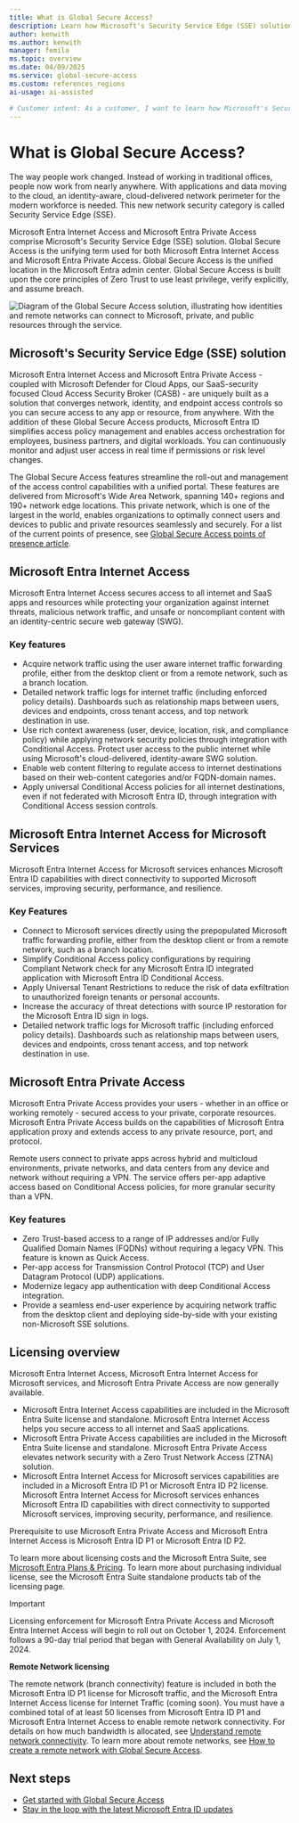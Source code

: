 ```yaml
---
title: What is Global Secure Access?
description: Learn how Microsoft's Security Service Edge (SSE) solution, Global Secure Access, provides network access control and visibility to users and devices inside and outside a traditional office.
author: kenwith
ms.author: kenwith
manager: femila
ms.topic: overview
ms.date: 04/09/2025
ms.service: global-secure-access
ms.custom: references_regions
ai-usage: ai-assisted

# Customer intent: As a customer, I want to learn how Microsoft's Security Service Edge (SSE) solution, Global Secure Access, provides network access control and visibility to users and devices inside and outside a traditional office.
---
```


# What is Global Secure Access?

The way people work changed. Instead of working in traditional offices, people now work from nearly anywhere. With applications and data moving to the cloud, an identity-aware, cloud-delivered network perimeter for the modern workforce is needed. This new network security category is called Security Service Edge (SSE).

Microsoft Entra Internet Access and Microsoft Entra Private Access comprise Microsoft's Security Service Edge (SSE) solution. Global Secure Access is the unifying term used for both Microsoft Entra Internet Access and Microsoft Entra Private Access. Global Secure Access is the unified location in the Microsoft Entra admin center. Global Secure Access is built upon the core principles of Zero Trust to use least privilege, verify explicitly, and assume breach.

![Diagram of the Global Secure Access solution, illustrating how identities and remote networks can connect to Microsoft, private, and public resources through the service.](media/overview-what-is-global-secure-access/global-secure-access-diagram.png)

## Microsoft's Security Service Edge (SSE) solution

Microsoft Entra Internet Access and Microsoft Entra Private Access - coupled with Microsoft Defender for Cloud Apps, our SaaS-security focused Cloud Access Security Broker (CASB) - are uniquely built as a solution that converges network, identity, and endpoint access controls so you can secure access to any app or resource, from anywhere. With the addition of these Global Secure Access products, Microsoft Entra ID simplifies access policy management and enables access orchestration for employees, business partners, and digital workloads. You can continuously monitor and adjust user access in real time if permissions or risk level changes.

The Global Secure Access features streamline the roll-out and management of the access control capabilities with a unified portal. These features are delivered from Microsoft's Wide Area Network, spanning 140+ regions and 190+ network edge locations. This private network, which is one of the largest in the world, enables organizations to optimally connect users and devices to public and private resources seamlessly and securely. For a list of the current points of presence, see [Global Secure Access points of presence article](reference-points-of-presence.md).

## Microsoft Entra Internet Access

Microsoft Entra Internet Access secures access to all internet and SaaS apps and resources while protecting your organization against internet threats, malicious network traffic, and unsafe or noncompliant content with an identity-centric secure web gateway (SWG).

### Key features

- Acquire network traffic using the user aware internet traffic forwarding profile, either from the desktop client or from a remote network, such as a branch location. 
- Detailed network traffic logs for internet traffic (including enforced policy details). Dashboards such as relationship maps between users, devices and endpoints, cross tenant access, and top network destination in use.
- Use rich context awareness (user, device, location, risk, and compliance policy) while applying network security policies through integration with Conditional Access. Protect user access to the public internet while using Microsoft's cloud-delivered, identity-aware SWG solution.
- Enable web content filtering to regulate access to internet destinations based on their web-content categories and/or FQDN-domain names.
- Apply universal Conditional Access policies for all internet destinations, even if not federated with Microsoft Entra ID, through integration with Conditional Access session controls.

## Microsoft Entra Internet Access for Microsoft Services
Microsoft Entra Internet Access for Microsoft services enhances Microsoft Entra ID capabilities with direct connectivity to supported Microsoft services, improving security, performance, and resilience.

### Key Features 

- Connect to Microsoft services directly using the prepopulated Microsoft traffic forwarding profile, either from the desktop client or from a remote network, such as a branch location.
- Simplify Conditional Access policy configurations by requiring Compliant Network check for any Microsoft Entra ID integrated application with Microsoft Entra ID Conditional Access. 
- Apply Universal Tenant Restrictions to reduce the risk of data exfiltration to unauthorized foreign tenants or personal accounts.
- Increase the accuracy of threat detections with source IP restoration for the Microsoft Entra ID sign in logs.
- Detailed network traffic logs for Microsoft traffic (including enforced policy details). Dashboards such as relationship maps between users, devices and endpoints, cross tenant access, and top network destination in use.

## Microsoft Entra Private Access

Microsoft Entra Private Access provides your users - whether in an office or working remotely - secured access to your private, corporate resources. Microsoft Entra Private Access builds on the capabilities of Microsoft Entra application proxy and extends access to any private resource, port, and protocol.

Remote users connect to private apps across hybrid and multicloud environments, private networks, and data centers from any device and network without requiring a VPN. The service offers per-app adaptive access based on Conditional Access policies, for more granular security than a VPN.

### Key features

- Zero Trust-based access to a range of IP addresses and/or Fully Qualified Domain Names (FQDNs) without requiring a legacy VPN. This feature is known as Quick Access.
- Per-app access for Transmission Control Protocol (TCP) and User Datagram Protocol (UDP) applications.
- Modernize legacy app authentication with deep Conditional Access integration.
- Provide a seamless end-user experience by acquiring network traffic from the desktop client and deploying side-by-side with your existing non-Microsoft SSE solutions.

## Licensing overview
Microsoft Entra Internet Access, Microsoft Entra Internet Access for Microsoft services, and Microsoft Entra Private Access are now generally available. 

- Microsoft Entra Internet Access capabilities are included in the Microsoft Entra Suite license and standalone. Microsoft Entra Internet Access helps you secure access to all internet and SaaS applications. 
- Microsoft Entra Private Access capabilities are included in the Microsoft Entra Suite license and standalone. Microsoft Entra Private Access elevates network security with a Zero Trust Network Access (ZTNA) solution. 
- Microsoft Entra Internet Access for Microsoft services capabilities are included in a Microsoft Entra ID P1 or Microsoft Entra ID P2 license. Microsoft Entra Internet Access for Microsoft services enhances Microsoft Entra ID capabilities with direct connectivity to supported Microsoft services, improving security, performance, and resilience.

Prerequisite to use Microsoft Entra Private Access and Microsoft Entra Internet Access is Microsoft Entra ID P1 or Microsoft Entra ID P2.

To learn more about licensing costs and the Microsoft Entra Suite, see [Microsoft Entra Plans & Pricing](https://www.microsoft.com/security/business/microsoft-entra-pricing). To learn more about purchasing individual license, see the Microsoft Entra Suite standalone products tab of the licensing page.

> [!IMPORTANT]
> Licensing enforcement for Microsoft Entra Private Access and Microsoft Entra Internet Access will begin to roll out on October 1, 2024. Enforcement follows a 90-day trial period that began with General Availability on July 1, 2024.

**Remote Network licensing**

The remote network (branch connectivity) feature is included in both the Microsoft Entra ID P1 license for Microsoft traffic, and the Microsoft Entra Internet Access license for Internet Traffic (coming soon). You must have a combined total of at least 50 licenses from Microsoft Entra ID P1 and Microsoft Entra Internet Access to enable  remote network connectivity. For details on how much bandwidth is allocated, see [Understand remote network connectivity](concept-remote-network-connectivity.md#how-much-bandwidth-will-be-allocated-per-tenant). To learn more about remote networks, see [How to create a remote network with Global Secure Access](how-to-create-remote-networks.md).


## Next steps

- [Get started with Global Secure Access](how-to-get-started-with-global-secure-access.md)
- [Stay in the loop with the latest Microsoft Entra ID updates](https://techcommunity.microsoft.com/t5/microsoft-entra-azure-ad-blog/bg-p/Identity)
